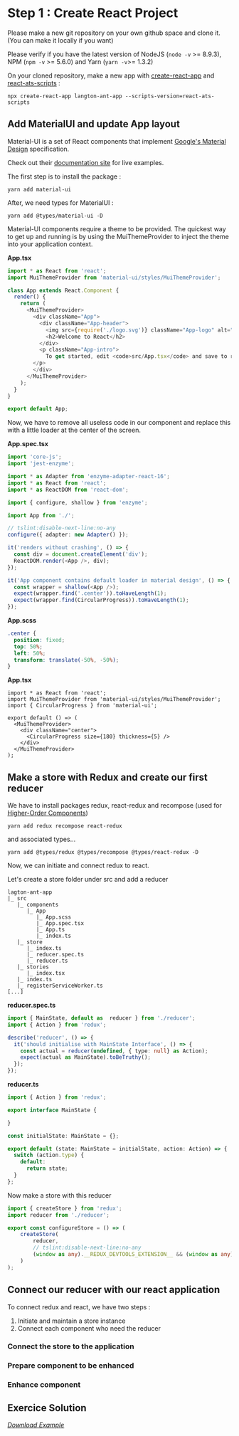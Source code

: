 # Step 1 : Create React Project

Please make a new git repository on your own github space and clone it. (You can make it locally if you want)

Please verify if you have the latest version of NodeJS (`node -v` >= 8.9.3), NPM (`npm -v` >= 5.6.0) and Yarn (`yarn -v`>= 1.3.2)

On your cloned repository, make a new app with [create-react-app](https://github.com/facebookincubator/create-react-app) 
and [react-ats-scripts](https://www.npmjs.com/package/react-ats-scripts) :
```shell
npx create-react-app langton-ant-app --scripts-version=react-ats-scripts
```

## Add MaterialUI and update App layout
Material-UI is a set of React components that implement [Google's Material Design](https://www.google.com/design/spec/material-design/introduction.html) specification.

Check out their [documentation site](http://www.material-ui.com/) for live examples.

The first step is to install the package :
```shell
yarn add material-ui
``` 

After, we need types for MaterialUI :
``` shell
yarn add @types/material-ui -D
```

Material-UI components require a theme to be provided. The quickest way to get up and running is by using the MuiThemeProvider to inject the theme into your application context.

__App.tsx__

``` typescript
import * as React from 'react';
import MuiThemeProvider from 'material-ui/styles/MuiThemeProvider';

class App extends React.Component {
  render() {
    return (
      <MuiThemeProvider>
        <div className="App">
          <div className="App-header">
            <img src={require('./logo.svg')} className="App-logo" alt="logo" />
            <h2>Welcome to React</h2>
          </div>
          <p className="App-intro">
            To get started, edit <code>src/App.tsx</code> and save to reload.
        </p>
        </div>
      </MuiThemeProvider>
    );
  }
}

export default App;
``` 
Now, we have to remove all useless code in our component and replace this with a little loader at the center of the screen.

__App.spec.tsx__
``` typescript
import 'core-js';
import 'jest-enzyme';

import * as Adapter from 'enzyme-adapter-react-16';
import * as React from 'react';
import * as ReactDOM from 'react-dom';

import { configure, shallow } from 'enzyme';

import App from './';

// tslint:disable-next-line:no-any
configure({ adapter: new Adapter() });

it('renders without crashing', () => {
  const div = document.createElement('div');
  ReactDOM.render(<App />, div);
});

it('App component contains default loader in material design', () => {
  const wrapper = shallow(<App />);
  expect(wrapper.find('.center')).toHaveLength(1);
  expect(wrapper.find(CircularProgress)).toHaveLength(1);
});
```

__App.scss__
```scss
.center {
  position: fixed;
  top: 50%;
  left: 50%;
  transform: translate(-50%, -50%);
}
```

__App.tsx__
``` tsx
import * as React from 'react';
import MuiThemeProvider from 'material-ui/styles/MuiThemeProvider';
import { CircularProgress } from 'material-ui';

export default () => (
  <MuiThemeProvider>
    <div className="center">
      <CircularProgress size={180} thickness={5} />
    </div>
  </MuiThemeProvider>
);
```

## Make a store with Redux and create our first reducer
We have to install packages redux, react-redux and recompose (used for [Higher-Order Components](https://reactjs.org/docs/higher-order-components.html))
``` shell
yarn add redux recompose react-redux
```

and associated types...
``` shell
yarn add @types/redux @types/recompose @types/react-redux -D
```

Now, we can initiate and connect redux to react.

Let's create a store folder under src and add a reducer
```
lagton-ant-app
|_ src
   |_ components
      |_ App
         |_ App.scss
         |_ App.spec.tsx
         |_ App.ts
         |_ index.ts
   |_ store
      |_ index.ts
      |_ reducer.spec.ts
      |_ reducer.ts
   |_ stories
      |_ index.tsx
   |_ index.ts
   |_ registerServiceWorker.ts
[...]
```

__reducer.spec.ts__
``` typescript
import { MainState, default as  reducer } from './reducer';
import { Action } from 'redux';

describe('reducer', () => {
  it('should initialise with MainState Interface', () => {
    const actual = reducer(undefined, { type: null} as Action);
    expect(actual as MainState).toBeTruthy();
  });
});
```

__reducer.ts__
``` typescript
import { Action } from 'redux';

export interface MainState {

}

const initialState: MainState = {};

export default (state: MainState = initialState, action: Action) => {
  switch (action.type) {
    default:
      return state;
  }
};
```

Now make a store with this reducer
``` typescript
import { createStore } from 'redux';
import reducer from './reducer';

export const configureStore = () => (
    createStore(
        reducer,
        // tslint:disable-next-line:no-any
        (window as any).__REDUX_DEVTOOLS_EXTENSION__ && (window as any).__REDUX_DEVTOOLS_EXTENSION__()
    )
);
```

## Connect our reducer with our react application
To connect redux and react, we have two steps :
1. Initiate and maintain a store instance
1. Connect each component who need the reducer

### Connect the store to the application

### Prepare component to be enhanced

### Enhance component

## Exercice Solution
[_Download Example_](https://github.com/Bogala/langton-ant-dojo/archive/step1.zip)
